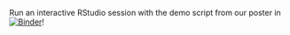 Run an interactive RStudio session with the demo script from our poster in [![Binder](https://mybinder.org/badge_logo.svg)](https://mybinder.org/v2/gh/bodkan/smbe2021/HEAD)!